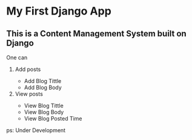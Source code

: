 # My First Django App

## This is a Content Management System built on Django

One can
<ol>
	<li> Add posts</li>
	<ul>
		<li>Add Blog Tittle</li>
		<li>Add Blog Body</li>
	</ul>
	<li> View posts</li>
	<ul>
		<li>View Blog Tittle</li>
		<li>View Blog Body</li>
		<li>View Blog Posted Time</li>
	</ul>
</ol>

ps: Under Development